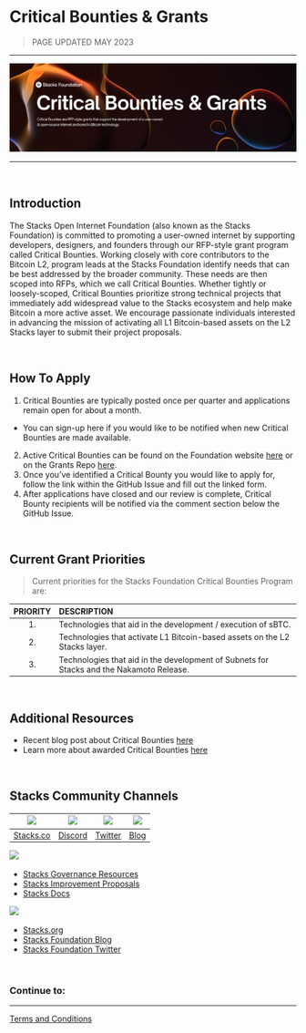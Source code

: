 # Critical Bounties & Grants<!-- omit in toc -->

>PAGE UPDATED MAY 2023
---

<p align="center">
  <img src="https://github.com/stacksgov/Stacks-Grant-Launchpad/raw/master/docs/assets/images/header.png" style="width:1300px";>
</p>

---

</br>

## Introduction

The Stacks Open Internet Foundation (also known as the Stacks Foundation) is committed to promoting a user-owned internet by supporting developers, designers, and founders through our RFP-style grant program called Critical Bounties. Working closely with core contributors to the Bitcoin L2, program leads at the Stacks Foundation identify needs that can be best addressed by the broader community. These needs are then scoped into RFPs, which we call Critical Bounties. Whether tightly or loosely-scoped, Critical Bounties prioritize strong technical projects that immediately add widespread value to the Stacks ecosystem and help make Bitcoin a more active asset. We encourage passionate individuals interested in advancing the mission of activating all L1 Bitcoin-based assets on the L2 Stacks layer to submit their project proposals.

</br>

## How To Apply

1. Critical Bounties are typically posted once per quarter and applications remain open for about a month.
- You can sign-up here if you would like to be notified when new Critical Bounties are made available.
2. Active Critical Bounties can be found on the Foundation website [here](https://grants.stacks.org) or on the Grants Repo [here](https://github.com/stacksgov/Stacks-Grant-Launchpad/issues).
3. Once you’ve identified a Critical Bounty you would like to apply for,  follow the link within the GitHub Issue and fill out the linked form.
4. After applications have closed and our review is complete, Critical Bounty recipients will be notified via the comment section below the GitHub Issue.


</br>

## Current Grant Priorities

>Current priorities for the Stacks Foundation Critical Bounties Program are:

| PRIORITY            | DESCRIPTION                                                        
| :----------------------------: | :---------------------------------- 
| 1. | Technologies that aid in the development / execution of sBTC.
| 2. | Technologies that activate L1 Bitcoin-based assets on the L2 Stacks layer.
| 3. | Technologies that aid in the development of Subnets for Stacks and the Nakamoto Release.


</br>

## Additional Resources
- Recent blog post about Critical Bounties [here](https://stacks.org/stacks-grants-update-2023)
- Learn more about awarded Critical Bounties [here](https://github.com/stacksgov/Stacks-Grant-Launchpad/discussions/categories/critical-bounties)

</br>

## Stacks Community Channels

| <img src="https://github.com/stacksgov/Stacks-Grant-Launchpad/raw/master/docs/assets/images/web.png?s=50" width="50"> | <img src="https://github.com/stacksgov/Stacks-Grant-Launchpad/raw/master/docs/assets/images/discord.png?s=50" width="50"> | <img src="https://github.com/stacksgov/Stacks-Grant-Launchpad/raw/master/docs/assets/images/twitter.png?s=50" width="50"> | <img src="https://github.com/stacksgov/Stacks-Grant-Launchpad/raw/master/docs/assets/images/blog.png?s=50" width="50"> |
| :------------------------------------------------------: | :----------------------------------------------------------: | :----------------------------------------------------------: | :-------------------------------------------------------: |
|              [Stacks.co](https://stacks.co)              |           [Discord](https://discord.gg/5usXsXSUAK)           |            [Twitter](https://twitter.com/Stacks)             |              [Blog](https://stacks.org/blog)              |

<img src="https://github.com/stacksgov/Stacks-Grant-Launchpad/raw/master/docs/assets/images/stacks-governance.png?s=50" width="250">

- [Stacks Governance Resources](https://github.com/stacksgov/resources#stacks-governance---resources)
- [Stacks Improvement Proposals](https://github.com/stacksgov/sips)
- [Stacks Docs](https://docs.stacks.co/docs/intro)

<img src="https://github.com/stacksgov/Stacks-Grant-Launchpad/raw/master/docs/assets/images/stacks-foundation.png?s=50" width="250">
  
  - [Stacks.org](https://stacks.org/)
  - [Stacks Foundation Blog](https://stacks.org/blog)
  - [Stacks Foundation Twitter](https://twitter.com/StacksOrg)

</br>

### Continue to:
---
[Terms and Conditions](Terms-and-Conditions)
